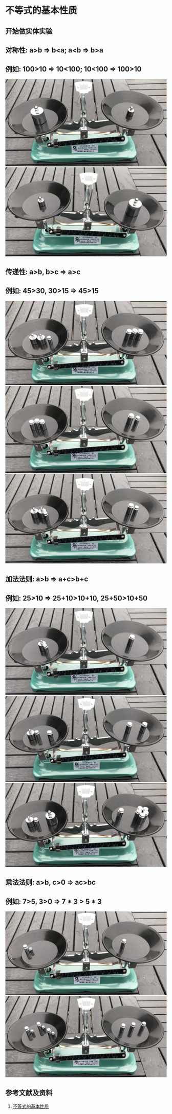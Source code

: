 # 不等式的基本性质

## 开始做实体实验

## 对称性: a>b => b<a; a<b => b>a 
## 例如: 100>10 => 10<100; 10<100 => 100>10

![](/images/数轴(一维坐标系)/等式和不等式的基本性质和移项变号法则/不等式的基本性质/1a1.jpg)
![](/images/数轴(一维坐标系)/等式和不等式的基本性质和移项变号法则/不等式的基本性质/1a2.jpg)

## 传递性: a>b, b>c => a>c
## 例如: 45>30, 30>15 => 45>15

![](/images/数轴(一维坐标系)/等式和不等式的基本性质和移项变号法则/不等式的基本性质/2a1.jpg)
![](/images/数轴(一维坐标系)/等式和不等式的基本性质和移项变号法则/不等式的基本性质/2a2.jpg)
![](/images/数轴(一维坐标系)/等式和不等式的基本性质和移项变号法则/不等式的基本性质/2a3.jpg)

## 加法法则: a>b => a+c>b+c
## 例如: 25>10 =>  25+10>10+10, 25+50>10+50

![](/images/数轴(一维坐标系)/等式和不等式的基本性质和移项变号法则/不等式的基本性质/3a1.jpg)
![](/images/数轴(一维坐标系)/等式和不等式的基本性质和移项变号法则/不等式的基本性质/3a2.jpg)
![](/images/数轴(一维坐标系)/等式和不等式的基本性质和移项变号法则/不等式的基本性质/3a3.jpg)

## 乘法法则: a>b, c>0 => ac>bc
## 例如: 7>5, 3>0 => 7 * 3 > 5 * 3

![](/images/数轴(一维坐标系)/等式和不等式的基本性质和移项变号法则/不等式的基本性质/4a1.jpg)
![](/images/数轴(一维坐标系)/等式和不等式的基本性质和移项变号法则/不等式的基本性质/4a2.jpg)

## 参考文献及资料

1. [不等式的基本性质](https://baike.baidu.com/item/%E4%B8%8D%E7%AD%89%E5%BC%8F%E7%9A%84%E5%9F%BA%E6%9C%AC%E6%80%A7%E8%B4%A8/7969725)  

